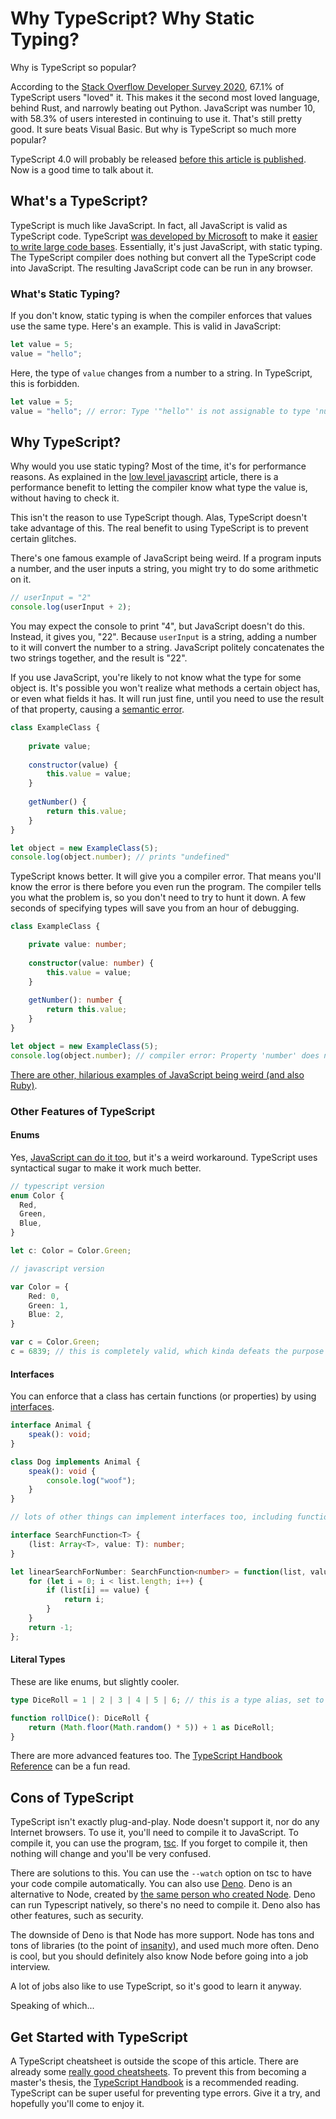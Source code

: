 # Why TypeScript? Why Static Typing?

Why is TypeScript so popular?

According to the [Stack Overflow Developer Survey 2020](https://insights.stackoverflow.com/survey/2020#most-loved-dreaded-and-wanted), 67.1% of TypeScript users "loved" it. This makes it the second most loved language, behind Rust, and narrowly beating out Python. JavaScript was number 10, with 58.3% of users interested in continuing to use it. That's still pretty good. It sure beats Visual Basic. But why is TypeScript so much more popular?

TypeScript 4.0 will probably be released [before this article is published](https://github.com/microsoft/TypeScript/issues/38510). Now is a good time to talk about it.

## What's a TypeScript?

TypeScript is much like JavaScript. In fact, all JavaScript is valid as TypeScript code. TypeScript [was developed by Microsoft](https://devblogs.microsoft.com/typescript/announcing-typescript-1-0/) to make it [easier to write large code bases](https://www.infoworld.com/article/2614863/microsoft-augments-javascript-for-large-scale-development.html). Essentially, it's just JavaScript, with static typing. The TypeScript compiler does nothing but convert all the TypeScript code into JavaScript. The resulting JavaScript code can be run in any browser.

### What's Static Typing?

If you don't know, static typing is when the compiler enforces that values use the same type. Here's an example. This is valid in JavaScript:

```javascript
let value = 5;
value = "hello";
```

Here, the type of `value` changes from a number to a string. In TypeScript, this is forbidden.

```typescript
let value = 5;
value = "hello"; // error: Type '"hello"' is not assignable to type 'number'.
```

## Why TypeScript?

Why would you use static typing? Most of the time, it's for performance reasons. As explained in the [low level javascript](https://www.section.io/engineering-education/low-level-javascript/) article, there is a performance benefit to letting the compiler know what type the value is, without having to check it.

This isn't the reason to use TypeScript though. Alas, TypeScript doesn't take advantage of this. The real benefit to using TypeScript is to prevent certain glitches.

There's one famous example of JavaScript being weird. If a program inputs a number, and the user inputs a string, you might try to do some arithmetic on it.

```javascript
// userInput = "2"
console.log(userInput + 2);
```

You may expect the console to print "4", but JavaScript doesn't do this. Instead, it gives you, "22". Because `userInput` is a string, adding a number to it will convert the number to a string. JavaScript politely concatenates the two strings together, and the result is "22".

If you use JavaScript, you're likely to not know what the type for some object is. It's possible you won't realize what methods a certain object has, or even what fields it has.  It will run just fine, until you need to use the result of that property, causing a [semantic error](https://runestone.academy/runestone/books/published/thinkcspy/GeneralIntro/SemanticErrors.html).

```javascript
class ExampleClass {
    
    private value;
    
    constructor(value) {
        this.value = value;
    }
    
    getNumber() {
        return this.value;
    }
}

let object = new ExampleClass(5);
console.log(object.number); // prints "undefined"
```

TypeScript knows better. It will give you a compiler error. That means you'll know the error is there before you even run the program. The compiler tells you what the problem is, so you don't need to try to hunt it down. A few seconds of specifying types will save you from an hour of debugging.

```typescript
class ExampleClass {

    private value: number;
    
    constructor(value: number) {
        this.value = value;
    }
    
    getNumber(): number {
        return this.value;
    }
}

let object = new ExampleClass(5);
console.log(object.number); // compiler error: Property 'number' does not exist on type 'ExampleClass'
```

[There are other, hilarious examples of JavaScript being weird (and also Ruby)](https://www.destroyallsoftware.com/talks/wat).

### Other Features of TypeScript

#### Enums

Yes, [JavaScript can do it too](https://stijndewitt.com/2014/01/26/enums-in-javascript/), but it's a weird workaround. TypeScript uses syntactical sugar to make it work much better.

```typescript
// typescript version
enum Color {
  Red,
  Green,
  Blue,
}

let c: Color = Color.Green;

// javascript version

var Color = {
    Red: 0,
    Green: 1,
    Blue: 2,
}

var c = Color.Green;
c = 6839; // this is completely valid, which kinda defeats the purpose
```

#### Interfaces

You can enforce that a class has certain functions (or properties) by using [interfaces](https://www.typescriptlang.org/docs/handbook/interfaces.html).

```typescript
interface Animal {
    speak(): void;
}

class Dog implements Animal {
    speak(): void {
        console.log("woof");
    }
}

// lots of other things can implement interfaces too, including functions

interface SearchFunction<T> {
    (list: Array<T>, value: T): number;
}

let linearSearchForNumber: SearchFunction<number> = function(list, value): number {
    for (let i = 0; i < list.length; i++) {
        if (list[i] == value) {
            return i;
        }
    }
    return -1;
};
```

#### Literal Types

These are like enums, but slightly cooler.

```typescript
type DiceRoll = 1 | 2 | 3 | 4 | 5 | 6; // this is a type alias, set to a literal type

function rollDice(): DiceRoll {
    return (Math.floor(Math.random() * 5)) + 1 as DiceRoll;
}
```

There are more advanced features too. The [TypeScript Handbook Reference](https://www.typescriptlang.org/docs/handbook/advanced-types.htmlhttps://www.typescriptlang.org/docs/handbook/advanced-types.html) can be a fun read.

## Cons of TypeScript

TypeScript isn't exactly plug-and-play. Node doesn't support it, nor do any Internet browsers. To use it, you'll need to compile it to JavaScript. To compile it, you can use the program, [tsc](https://www.typescriptlang.org/download/). If you forget to compile it, then nothing will change and you'll be very confused.

There are solutions to this. You can use the `--watch` option on tsc to have your code compile automatically. You can also use [Deno](https://deno.land/). Deno is an alternative to Node, created by [the same person who created Node](https://www.infoq.com/news/2018/12/deno-v8-typescript/). Deno can run Typescript natively, so there's no need to compile it. Deno also has other features, such as security.

The downside of Deno is that Node has more support. Node has tons and tons of libraries (to the point of [insanity](https://external-preview.redd.it/R8LNCy-V4bFxoaWIB1dZ4UJJalpg8yj27ly9YtF1Gu0.png?s=c59b24a48576a27fe1848f7c23dadb7523897ded)), and used much more often. Deno is cool, but you should definitely also know Node before going into a job interview.

A lot of jobs also like to use TypeScript, so it's good to learn it anyway.

Speaking of which...

## Get Started with TypeScript

A TypeScript cheatsheet is outside the scope of this article. There are already some [really good cheatsheets](https://rmolinamir.github.io/typescript-cheatsheet/). To prevent this from becoming a master's thesis, the [TypeScript Handbook](https://www.typescriptlang.org/docs/handbook/intro.html) is a recommended reading. TypeScript can be super useful for preventing type errors. Give it a try, and hopefully you'll come to enjoy it.